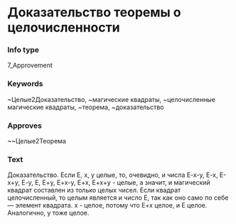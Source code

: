 # Доказательство теоремы о целочисленности
### Info type
7_Approvement
### Keywords
~Целые2Доказательство, ~магические квадраты, ~целочисленные магические квадраты, ~теорема, ~доказательство
### Approves
~~Целые2Теорема
### Text
Доказательство. Если E, x, y целые, то, очевидно, и числа E-x-y, E-x, E-x+y, E-y, E, E+y, E+x-y, E+x, E+x+y - целые, а значит, и магический квадрат составлен из только целых чисел. Если квадрат целочисленный, то целым является и число E, так как оно само по себе — элемент квадрата. x - целое, потому что E+x целое, и E целое. Аналогично, y тоже целое.
```
